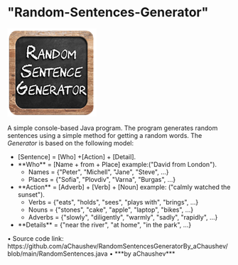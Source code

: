 # "Random-Sentences-Generator"
<img alt="Image" width="200px" src="assets/images/RandomSentence-Pic.png"></img>

A simple console-based Java program.
The program generates random sentences using a simple method for getting a random words.
The *Generator* is based on the following model:
<ul>
	<li>[Sentence] = [Who] +[Action] + [Detail].
		<ul></ul>
	</li>
	<li> **Who** = [Name + from + Place] example:("David from London").
	<ul>
	<li>Names = {"Peter", "Michell", "Jane", "Steve", ...}</li>
	<li>Places = {"Sofia", "Plovdiv", "Varna", "Burgas", ...}</li>
	</ul>
	</li>
	<li> **Action** = [Adverb] + [Verb] + [Noun] example: ("calmly watched the sunset").
	<ul>
	<li>Verbs = {"eats", "holds", "sees", "plays with", "brings", ...}</li>
	<li>Nouns = {"stones", "cake", "apple", "laptop", "bikes", ...}</li>
	<li>Adverbs = {"slowly", "diligently", "warmly", "sadly", "rapidly", ...}</li>
	</ul>
	<li> **Details** = {"near the river", "at home", "in the park", ...}
	<ul></ul>
	</li>
</ul>	
• Source code link: https://github.com/aChaushev/RandomSentencesGeneratorBy_aChaushev/blob/main/RandomSentences.java
• ***by aChaushev***